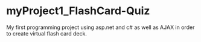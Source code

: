 # myProject1_FlashCard-Quiz
My first programming project using asp.net and c# as well as AJAX in order to create virtual flash card deck.
